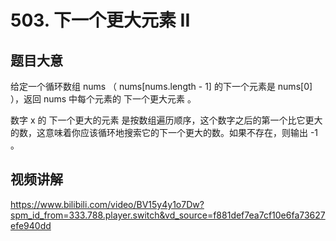 # 503. 下一个更大元素 II

## 题目大意
给定一个循环数组 nums （ nums[nums.length - 1] 的下一个元素是 nums[0] ），返回 nums 中每个元素的 下一个更大元素 。

数字 x 的 下一个更大的元素 是按数组遍历顺序，这个数字之后的第一个比它更大的数，这意味着你应该循环地搜索它的下一个更大的数。如果不存在，则输出 -1 。

## 视频讲解
https://www.bilibili.com/video/BV15y4y1o7Dw?spm_id_from=333.788.player.switch&vd_source=f881def7ea7cf10e6fa73627efe940dd
